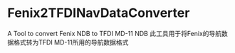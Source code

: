 # Fenix2TFDINavDataConverter
A Tool to convert Fenix NDB to TFDI MD-11 NDB
此工具用于将Fenix的导航数据格式转为TFDI MD-11所用的导航数据格式
